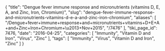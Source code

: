 {
    "title": "Dengue fever immune response and micronutrients (vitamins D, E, A, and Zinc, Iron, Chromium)",
    "slug": "dengue-fever-immune-response-and-micronutrients-vitamins-d-e-a-and-zinc-iron-chromium",
    "aliases": [
        "/Dengue+fever+immune+response+and+micronutrients+vitamins+D+E+A+and+Zinc+Iron+Chromium+\u2013+Nov+2015",
        "/7476"
    ],
    "tiki_page_id": 7476,
    "date": "2016-04-25",
    "categories": [
        "Immunity",
        "Vitamin D and Iron",
        "Virus",
        "Zinc"
    ],
    "tags": [
        "Immunity",
        "Virus",
        "Vitamin D and Iron",
        "Zinc"
    ]
}